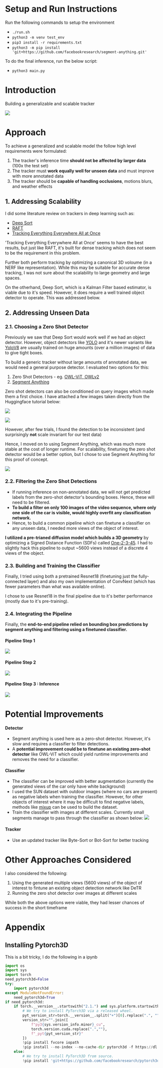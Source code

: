 
# Setup and Run Instructions

Run the following commands to setup the environment
- ```./run.sh```
- ```python3 -m venv test_env```
- ```pip3 install -r requirements.txt```
- ```python3 -m pip install 'git+https://github.com/facebookresearch/segment-anything.git'```

To do the final inference, run the below script:
- ```python3 main.py```


# Introduction

Building a generalizable and scalable tracker

![](docs/gifs/best.gif)

# Approach

To achieve a generalized and scalable model the follow high level requirements were formulated:

1. The tracker's inference time **should not be affected by larger data** (100x the test set)
2. The tracker must **work equally well for unseen data** and must improve with more annotated data
3. The tracker should be **capable of handling occlusions**, motions blurs, and weather effects

## 1. Addressing Scalability

I did some literature review on trackers in deep learning such as:
- [Deep Sort](https://arxiv.org/pdf/1703.07402.pdf)
- [RAFT](https://arxiv.org/pdf/2003.12039.pdf)
- [Tracking Everything Everywhere All at Once](https://arxiv.org/pdf/2306.05422.pdf)

'Tracking Everything Everywhere All at Once' seems to have the best results, but just like
RAFT, it's built for dense tracking which does not seem to be the requirement in this
problem.

Further both perform tracking by optimizing a canonical 3D voloume (in a NERF like representation).
While this may be suitable for accurate dense tracking, I was not sure about the scalability to
large geometry and large spaces.

On the otherhand, Deep Sort, which is a Kalman Filter based estimator, is viable due to it's
speed. However, it does require a well trained object detector to operate. This was addressed
below.

## 2. Addressing Unseen Data

### 2.1. Choosing a Zero Shot Detector

Previously we saw that Deep Sort would work well if we had an object detector. However,
object detectors like [YOLO](https://arxiv.org/pdf/1506.02640.pdf) and it's newer variants
like [YoloV8](https://docs.ultralytics.com/modes/track/) are usually trained on huge amounts
(over a million images) of data to give tight boxes.

To build a generic tracker without large amounts of annotated data, we would need a general
purpose detector. I evaluated two options for this:

1. Zero Shot Detectors - eg. [OWL-ViT, OWLv2](https://huggingface.co/docs/transformers/en/tasks/zero_shot_object_detection)
2. [Segment Anything](https://segment-anything.com/)

Zero shot detectors can also be conditioned on query images which made them a first choice. I
have attached a few images taken directly from the Huggingface tutorial below:

![](docs/images/hugging_face_1.png)

![](docs/images/hugging_face_2.png)

However, after few trials, I found the detection to be inconsistent (and
surprisingly **not** scale invariant for our test data)

Hence, I moved on to using Segment Anything, which was much more stable at the cost of longer
runtime. For scalability, finetuning the zero shot detector would be a better option, but I
chose to use Segment Anything for this proof of concept.

![](docs/images/OWL_vit.png)

### 2.2. Filtering the Zero Shot Detections

- If running inference on non-annotated data, we will not get predicted labels from the zero-shot
detector's bounding boxes. Hence, these will need to be filtered.
- **To build a filter on only 100 images of the video sequence, where only one side of the car
is visible, would highly overfit any classification network.**
- Hence, to build a common pipeline which can finetune a classifier on any unseen data, I needed
  more views of the object of interest.

**I utilized a pre-trianed diffusion model which builds a 3D geometry** by optimizing a Signed Distance Function (SDFs) called
[One-2-3-45](https://arxiv.org/pdf/2306.16928.pdf). I had to slightly hack this pipeline to
output ~5600 views instead of a discrete 4 views of the object.

### 2.3. Building and Training the Classifier

Finally, I tried using both a pretrained Resnet18 (finetuning just the fully-connected layer)
and also my own implementation of ConvNext (which has fewer parameters than what was available online).

I chose to use Resnet18 in the final pipeline due to it's better performance (mostly due to
it's pre-training).

### 2.4. Integrating the Pipeline

Finally, the **end-to-end pipeline relied on bounding box predictions by segment anything and
filtering using a finetuned classifier.**

#### Pipeline Step 1
![](docs/images/step1.png)

#### Pipeline Step 2
![](docs/images/step_2.png)

#### Pipeline Step 3 : Inference
![](docs/images/step3.png)

# Potential Improvements

#### Detector
- Segment anything is used here as a zero-shot detector. However, it's slow and requires a
classifier to filter detections.
- A **potential improvement could be to finetune an existing zero-shot detector** like OWL-ViT
  which could yield runtime improvements and removes the need for a classifier.

#### Classifier
- The classifier can be improved with better augmentation (currently the generated views of the car only have white background)
- I used the SUN dataset with outdoor images (where no cars are present) as negative labels when training the classifier.
  However, for other objects of interest where it may be difficult to find negative labels, methods like [mixup](https://arxiv.org/pdf/1710.09412v2.pdf)
  can be used to build the dataset.
- Train the classifier with images at different scales. Currently small segments manage to pass through the classifier as shown below:
  ![](docs/images/bad_dets.png)

#### Tracker
- Use an updated tracker like Byte-Sort or Bot-Sort for better tracking

# Other Approaches Considered

I also considered the following:
1. Using the generated multiple views (5600 views) of the object of interest to fintune an existing object detection network like DeTR
2. Running the zero shot detector over images at different scales

While both the above options were viable, they had lesser chances of success in the short timeframe

# Appendix

## Installing Pytorch3D

This is a bit tricky, I do the following in a ipynb
```python
import os
import sys
import torch
need_pytorch3d=False
try:
    import pytorch3d
except ModuleNotFoundError:
    need_pytorch3d=True
if need_pytorch3d:
    if torch.__version__.startswith("2.1.") and sys.platform.startswith("linux"):
        # We try to install PyTorch3D via a released wheel.
        pyt_version_str=torch.__version__.split("+")[0].replace(".", "")
        version_str="".join([
            f"py3{sys.version_info.minor}_cu",
            torch.version.cuda.replace(".",""),
            f"_pyt{pyt_version_str}"
        ])
        !pip install fvcore iopath
        !pip install --no-index --no-cache-dir pytorch3d -f https://dl.fbaipublicfiles.com/pytorch3d/packaging/wheels/{version_str}/download.html
    else:
        # We try to install PyTorch3D from source.
        !pip install 'git+https://github.com/facebookresearch/pytorch3d.git@stable'
```
